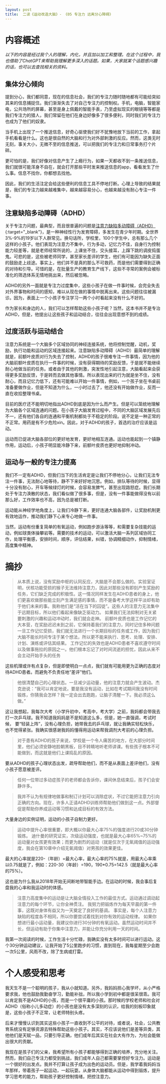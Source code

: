 ```yaml
---
layout: post
title:  二读《运动改造大脑》- 《05 专注力 远离分心障碍》
---
```


# 内容概述

*以下的内容是经过我个人的理解，内化，并且加以加工和整理。在这个过程中，我也借助了ChatGPT来帮助我理解更多深入的话题。如果，大家就某个话题感兴趣的话，也可以去查找相关的资料。*

## 集体分心倾向

提到分心，我们都同意，现在的信息社会，我们的专注力随时随地都有可能给突如其来的信息捕捉住。我们渐渐失去了对自己专注力的控制权。手机，电脑，智能家电，公共场所的屏幕，甚至是身上佩戴的智能手表，乃至虚拟现实的眼镜等等都是我们专注力的猎人，我们常留在他们在身边好像多了很多便利，同时我们的专注力也成为了他们的奴隶。

当手机上出现了一个推送信息，好奇心驱使我们好不犹豫地放下当前的工作，拿起手机看看是什么。这也是很自然的大脑和行为对外部刺激的反应。然而，这类无时无刻，事关大小，无微不至的信息推送，可以把我们的专注力和日常事务打个片碎。 

更可怕的是，我们好像对信息产生了上瘾行为，如果一天都收不到一条推送信息，我们就很可能浑身不自在，就会打开那些平时发来推送信息的app，看看发生了什么事。信息不找你，你都想去找他。

因此，我们的生活注定会给这些便利的信息工具不停地打断。心理上导致的结果就是，我们的专注力越来越难集中，越来越容易分心，也越来越没有耐心专注一件事。

## 注意缺陷多动障碍（ADHD）

关于专注力问题，最典型，而且很普遍的问题是[注意力缺陷多动障碍（ADHD）](https://chatgpt.com/share/6711aa58-30a0-800c-be6b-c68676516def){:target="_blank"}，是一种神经性行为发育障碍，多发生在青少年时期。全世界3%-9%的19岁以下人群常见。换句话所，学校里，100个学生中，总有那么几个这样的小孩子。他们表现为注意力不集中，行为多动，记忆力不佳，自身行为控制能力较差等，就是老师经常所说的，上课坐不住，交头接耳，上蹿下跳的调皮捣蛋鬼。可悲的是，这些被老师同学，甚至家长差评的学生，他们有可能因为缺失正面的鼓励走上歧途。事实上，他们并不是真的那么不可救药，而是他们需要得到正确的对待和引导。可惜的是，在批量生产的教育生产线下，这些不寻常的案例会被标准化的筛选体系无情地挑出来，然后被忽略。

ADHD的另外一面就是专注力过度集中，这些小孩子在做一件事时候，会完全失去对外界事物和时间的感知，难以从现在做的事情中脱离出来。这些问题往往被漏诊。因为，表面上一个小孩子专注学习一两个小时看起来没有什么不好的。

作为家长和身边的人，我们可以怎样帮助这些小孩子呢？当然，这本书并不是专治ADHD，但是，他提出让这些孩子和运动结合，往往会出现意想不到的成绩。

## 过度活跃与运动结合

注意力系统是一个大脑多个区域协同的神经连接系统，他将控制觉醒，动机，奖励，执行功能和运动的区域连接起来。注意缺陷多动障碍（ADHD）最简单的理解就是，前额叶皮质对行为失去了控制，ADHD的孩子很难专注一件事情，因为他的大脑前额叶皮质在执行一件事的时候，没有获得期待的奖励反馈，于是就不能继续耐心地做当前的任务。或者由于其他的刺激，突发性地引起注意，大脑看起来会获得更多奖励反馈，于是转而去做其他事情。所以表现出来的行为就是坐不住，没有耐心，而且记忆力低下，还有可能难以开始一件事情，例如，一个孩子坐在书桌前准备要做作业，但是不知道为什么，一小时过去了，他还没有开始做作业，反而一直在收拾整理书桌。

目前的医疗还不能明切地指出ADHD到底是因为什么而产生。但是可以笼统地理解为大脑各个区域连通的问题。在小孩子大脑发育过程中，不同的大脑区域发展先后不一，还有他们各自的连通和平衡机制都处于不稳定的阶段。说不定是一种正常的不正常。用药是有不少危险xin。因此，对于ADHD的孩子，首选的治疗应该是运动。

运动而已促进大脑各部位的更好地发育，更好地相互连通。运动也能起到一个镇静作用，运动后，小孩子明显能冷静下来，前额叶皮质也更好地抑制冲动。

##  运动与一般的专注力提高

我们不一定有ADHD，但我们当下的生活肯定是让我们不停地分心，让我们无法专注一件事，无法耐心地等待，静不下来好好地沉思。例如，排队等待的时候，显得十分没有耐心，开车等候绿灯的时候，会容易发脾气，甚至出现路怒症。我们长期处于专注力涣散的状态，我们看似做了很多事，但是，没有一件事能做得没有以前那么好，工作效率也不高，因为总是被打断。

运动能从神经学地角度上，让我们冷静下来，更好连通大脑各部件，让奖励机制更有效地运作，推动我们静下心来专心地做一件事。

当然，运动有份重复简单的有氧运动，例如跑步游泳等等，和需要复杂技能的运动，例如球类体操攀岩等。需要的技术的运动，可以激活大脑一系列区域协同工作，处理平衡感，安排时间，顺序，评估结果，纠错，协调精细动作，抑制情绪，高度集中精神。



# 摘抄

> 从本质上说，没有奖励中枢的认同反应，大脑是不会那么做的。实验室证明，伏核功能受损的猴子无法维持注意力，因此对那些没有即刻产生奖励的任务，它们缺乏完成的积极性。这一情况同样发生在ADHD患者的身上，他们更喜欢做那些能立刻产生满足感的事情，而不是备考大学这样平淡却有助于他们未来的事。我称他们是“活在当下的囚徒”。这些人的注意力无法集中于远期目标，所以他们看起来像缺乏驱动力。
> 如果我们无法抑制对无关紧要刺激的兴趣和运动冲动时，我们就会走神。
> 前额叶皮质也是工作记忆的大本营，在奖励迟迟未到之前，它保持着我们的注意力，同时记住多种问题
> 一旦工作记忆受损，我们就无法进行一个长期目标的任务或工作，因为我们大脑不能长时间专注于某个想法，所以更不能来执行、思考、处理、安排、计划、演练或评估其结果。
> 工作记忆的失效也是ADHD患者不喜欢遵守时间以及做事拖拉的原因之一。他们根本忘记了对时间流逝的担忧，因此从来不会主动开始手头的任务
 
这些机理或许有点复杂，但是即使明白一点点，我们就有可能用更为正确的态度对待ADHD患者。而避免不负责任地“差评”他们。

> 他很清楚自己的心理状态。一旦减少运动量，他的注意力就会产生波动。杰克逊说：“我可以肯定地说，要是我没有运动，比如在考试期间我没有时间锻炼，你猜我会怎样？我一定会出去跑跑，让脑子清醒一下。我必须这么做。”

这让我想起，我每次大考（小学升初中，考高中，考大学）之前，我妈都会带我去打一次乒乓球。我不知道我妈妈是不是知道这么多，但是，她一直强调，考试时候， 要“轻装上阵”，没有心理负担，她带我去的乒乓球，就让我确实轻松快乐，也不觉得紧张。我确实很感谢我妈妈懂得用运动来帮我调剂大考前的心理负担。
 

> 对于患有ADHD的孩子来说，学校是一个令人痛苦的地方，在大部分时间里，他们必须安静地脸朝黑板，目不转睛地听老师讲课。有些孩子根本不可能做到，而这就是他们上课捣乱的原因。

要从ADHD的孩子心理状态出发，疏导帮助他们，而不是从表面上差评他们，没有小孩子愿意被差评。

> 任何一位带过多动症孩子的老师都会告诉你，课间休息结束后，孩子们会安静许多。

> 我并不认为有规律地做事和制订计划可以消除症状，不过它能把注意力引向正确的方向。现在，许多人正请ADHD训练师帮助他们做到这一点。外部督促是帮助你养成运动等习惯和达成目标的有效方法。

大量身边的实例证明，运动的小孩子自制力更好。
 
> 运动中提升心率很重要，即大概以你最大心率75%的强度进行20或30分钟锻炼。 
> 迪什曼的研究证实，次级运动强度，也就是最大心率65%~75%的运动量对女孩更有效果；而更为剧烈的运动（就是仅次于无氧阈值的运动强度，我会在第10章中介绍无氧阈值）对男孩的效果更佳。

最大的心率就是220-（年龄）=最大心率，最大心率的75%就是，用最大心率乘以0.75就是了，例如：220-30（年龄）=190，190*0.75=142.5（就是最大心率的75%）。

这也是为什么我从2018年开始无间断地带智能手边。在运动的时候，我会事后复盘我的心率和我运动时的体感。

> 注意力高度集中的运动是让大脑全情投入工作的最佳方式。运动通过调动起注意力的每个环节，让你全神贯注。
> 我努力把锻炼作为每天早晨的第一件事，这既对身体有益又为一天奠定了良好的基调。
> 事实是，每个人注意力缺陷的程度各不相同，所以你要尝试着找到对你有效的运动规律。
> 如果你想进行最小运动量，我建议你进行30分钟的有氧运动。虽然运动时间并不长，但运动有助于你集中注意力，并能让你充分利用一天的时间。

我第一次阅读的时候，工作生活十分忙碌，我确实没有太多时间可以进行运动。这个30分钟运动建议，让我开始了5公里跑步的习惯，直到现在，我每星期至少会跑一次5公里，风雨不改，除了生病或打雷。

# 个人感受和思考

我天生不是一个聪明的孩子，我从小就知道。另外，我妈妈担心我学坏，从小严格要求我，他也鼓励我勤奋学习，勤能补拙，所以我小学到初中都是很呆很乖。我可以肯定我不是ADHD的小孩，而是一个很平庸的小孩。那时候的学校老师和社会对ADHD（俗称小儿多动症）的小孩也是没有太多深刻的认识，给我的刻板印象就是，这些小孩子不正常，让老师特别头疼。

后来才慢慢认识到其实这些小孩子一直收到不公平的对待，或者说，社会，公共教育系统没有足够资源去特殊帮助这些小孩子。其实，不应该说他们是差等异类，其他他们是天赋一品，只要引导正确，他们成年后其实在社会大有作为，为社会能做出很大的贡献。

我现在是孩子们的父亲，我希望所有小孩子都能够得到正确的培养，充分地关注。然而，我们自己专注力都受到挑战，我们成年人自己都需要掌控好专注力。运动是一个很好的出发点。我并不打算让孩子成为出色的运动员。但是，我学着我妈妈当年那样，带着孩子一起运动，一起玩耍。从身体大脑都能从运动中得到锻炼，提升学习思考的能力，帮助孩子更好控制情绪，把控注意力。








<!--stackedit_data:
eyJoaXN0b3J5IjpbMTM1NzU0MTk5Nyw5MTQ5MDg5MzYsLTUxMT
cxOTc2MCwtMTYyODg0NTI2NSw3NjczMDI2NDksLTE4NjUyMjIx
OTYsMjAzMDQ5NzAyOSwtMTczNjExOTkyNiwxNjc1NTE4MjY1LD
E5ODg5NDczMjgsNjQwMzc4MjMxLC0zMjQ3MzYwMDAsMjQwODA2
MDM1XX0=
-->